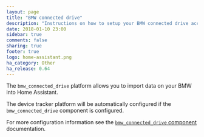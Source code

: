 ```yaml
---
layout: page
title: "BMW connected drive"
description: "Instructions on how to setup your BMW connected drive account with Home Assistant."
date: 2018-01-10 23:00
sidebar: true
comments: false
sharing: true
footer: true
logo: home-assistant.png
ha_category: Other
ha_release: 0.64
---
```



The `bmw_connected_drive` platform allows you to import data on your BMW into Home Assistant.

The device tracker platform will be automatically configured if the `bmw_connected_drive` component is configured.

For more configuration information see the [`bmw_connected_drive` component](/components/bmw_connected_drive/) documentation.
